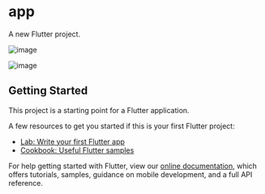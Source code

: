 # app

A new Flutter project.

![image](https://user-images.githubusercontent.com/35005761/117900124-40ccba80-b2d1-11eb-8f18-a21a7ae234fe.png)

![image](https://user-images.githubusercontent.com/35005761/117900182-5b9f2f00-b2d1-11eb-9966-fd7101fa41c5.png)

## Getting Started

This project is a starting point for a Flutter application.

A few resources to get you started if this is your first Flutter project:

- [Lab: Write your first Flutter app](https://flutter.dev/docs/get-started/codelab)
- [Cookbook: Useful Flutter samples](https://flutter.dev/docs/cookbook)

For help getting started with Flutter, view our
[online documentation](https://flutter.dev/docs), which offers tutorials,
samples, guidance on mobile development, and a full API reference.
